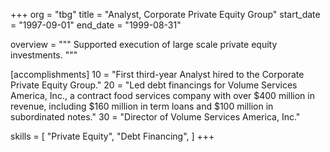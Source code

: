 +++
org        = "tbg"
title      = "Analyst, Corporate Private Equity Group"
start_date = "1997-09-01"
end_date   = "1999-08-31"

overview = """
Supported execution of large scale private equity investments.
"""

[accomplishments]
10 = "First third-year Analyst hired to the Corporate Private Equity Group."
20 = "Led debt financings for Volume Services America, Inc., a contract food services company with over $400 million in revenue, including $160 million in term loans and $100 million in subordinated notes."
30 = "Director of Volume Services America, Inc."

skills = [
"Private Equity",
"Debt Financing",
]
+++
